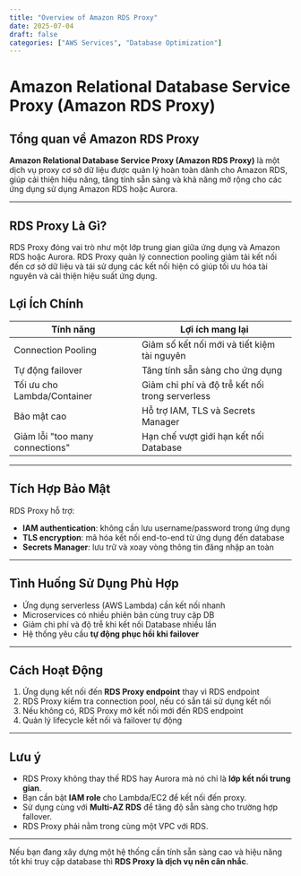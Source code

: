 ```yaml
---
title: "Overview of Amazon RDS Proxy"
date: 2025-07-04
draft: false
categories: ["AWS Services", "Database Optimization"]
---
```


# Amazon Relational Database Service Proxy (Amazon RDS Proxy) 

## Tổng quan về Amazon RDS Proxy

**Amazon Relational Database Service Proxy (Amazon RDS Proxy)** là một dịch vụ proxy cơ sở dữ liệu được quản lý hoàn toàn dành cho Amazon RDS, giúp cải thiện hiệu năng, tăng tính sẵn sàng và khả năng mở rộng cho các ứng dụng sử dụng Amazon RDS hoặc Aurora.


---

## RDS Proxy Là Gì?

RDS Proxy đóng vai trò như một lớp trung gian giữa ứng dụng và Amazon RDS hoặc Aurora. RDS Proxy quản lý connection pooling giảm tải kết nối đến cơ sở dữ liệu và tái sử dụng các kết nối hiện có giúp tối ưu hóa tài nguyên và cải thiện hiệu suất ứng dụng.


## Lợi Ích Chính

| Tính năng                     | Lợi ích mang lại                                  |
|------------------------------|---------------------------------------------------|
| Connection Pooling           | Giảm số kết nối mới và tiết kiệm tài nguyên     |
| Tự động failover             | Tăng tính sẵn sàng cho ứng dụng                   |
| Tối ưu cho Lambda/Container  | Giảm chi phí và độ trễ kết nối trong serverless   |
| Bảo mật cao                  | Hỗ trợ IAM, TLS và Secrets Manager                |
| Giảm lỗi "too many connections" | Hạn chế vượt giới hạn kết nối Database       |

---

## Tích Hợp Bảo Mật

RDS Proxy hỗ trợ:

- **IAM authentication**: không cần lưu username/password trong ứng dụng
- **TLS encryption**: mã hóa kết nối end-to-end từ ứng dụng đến database
- **Secrets Manager**: lưu trữ và xoay vòng thông tin đăng nhập an toàn

---

## Tình Huống Sử Dụng Phù Hợp

- Ứng dụng serverless (AWS Lambda) cần kết nối nhanh
- Microservices có nhiều phiên bản cùng truy cập DB
- Giảm chi phí và độ trễ khi kết nối Database nhiều lần
- Hệ thống yêu cầu **tự động phục hồi khi failover**

---

## Cách Hoạt Động

1. Ứng dụng kết nối đến **RDS Proxy endpoint** thay vì RDS endpoint
2. RDS Proxy kiểm tra connection pool, nếu có sẵn tái sử dụng kết nối
3. Nếu không có, RDS Proxy mở kết nối mới đến RDS endpoint
4. Quản lý lifecycle kết nối và failover tự động

---

## Lưu ý

- RDS Proxy không thay thế RDS hay Aurora mà nó chỉ là **lớp kết nối trung gian**.
- Bạn cần bật **IAM role** cho Lambda/EC2 để kết nối đến proxy.
- Sử dụng cùng với **Multi-AZ RDS** để tăng độ sẵn sàng cho trường hợp fallover.
- RDS Proxy phải nằm trong cùng một VPC với RDS.

---

Nếu bạn đang xây dựng một hệ thống cần tính sẵn sàng cao và hiệu năng tốt khi truy cập database thì **RDS Proxy là dịch vụ nên cân nhắc**.

